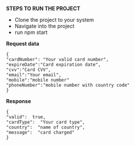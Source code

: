 **STEPS TO RUN THE PROJECT**

 - Clone the project to your system
 - Navigate into the project
 - run npm start

**Request data**

    {
    "cardNumber": "Your valid card number",
    "expireDate":"Card expiration date",
    "cvv":"Card CVV",
    "email":"Your email",
    "mobile":"mobile number"
    "phoneNumber":"mobile number with country code"
    }
**Response**

    {
    "valid":  true,
    "cardType":  "Your card type",
    "country":  "name of country",
    "message":  "card charged"
    }
